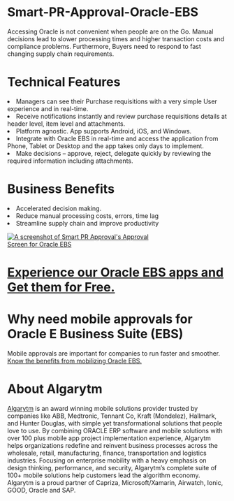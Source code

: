 # Smart-PR-Approval-Oracle-EBS
Accessing Oracle  is not convenient when people are on the Go. Manual decisions lead to slower processing times and higher transaction costs and compliance problems. Furthermore, Buyers need to respond to fast changing supply chain requirements.

# Technical Features
<li>Managers can see their Purchase requisitions with a very simple User experience and in real-time.</li>
<li>Receive notifications instantly and review purchase requisitions details at header level, item level and attachments.</li>
<li>Platform agnostic. App supports Android, iOS, and Windows. </li>
<li>Integrate with Oracle EBS in real-time and access the application from Phone, Tablet or Desktop and the app takes only days to implement.</li>
<li>Make decisions – approve, reject, delegate quickly by reviewing the required information including attachments.</li>

# Business Benefits
<li>Accelerated decision making.</li>
<li>Reduce manual processing costs, errors, time lag</li>
<li>Streamline supply chain and improve productivity</li>

<p><a href="http://www.algarytm.com/wp-content/uploads/2017/06/Check-Detail-Oracle-App-Smart-PR-Approval-1-e1512554525816.jpg" target="_blank"><img src="http://www.algarytm.com/wp-content/uploads/2017/06/Check-Detail-Oracle-App-Smart-PR-Approval-1-e1512554525816.jpg" alt="A screenshot of Smart PR Approval's Approval Screen for Oracle EBS" title="Screenshot from PR Approval app for Oracle EBS" data-canonical-src="http://www.algarytm.com/wp-content/uploads/2017/06/Check-Detail-Oracle-App-Smart-PR-Approval-1-e1512554525816.jpg" style="max-width:70%;"></a></p>

# <a href="http://www.algarytm.com/algarytm-products/smart-pr-approval/">Experience our Oracle EBS apps and Get them for Free.</a>

# Why need mobile approvals for Oracle E Business Suite (EBS)
Mobile approvals are important for companies to run faster and smoother. <a href="http://www.algarytm.com/need-business-mobile-app-approvals/" rel="dofollow">Know the benefits from mobilizing Oracle EBS.</a>

# About Algarytm

<a href="http://algarytm.com" rel="dofollow">Algarytm</a> is an award winning mobile solutions provider trusted by companies like ABB, Medtronic, Tennant Co, Kraft (Mondelez), Hallmark, and Hunter Douglas, with simple yet transformational solutions that people love to use. By combining ORACLE ERP software and mobile solutions with over 100 plus mobile app project implementation experience, Algarytm helps organizations redefine and reinvent business processes across the wholesale, retail, manufacturing, finance, transportation and logistics industries.
Focusing on enterprise mobility with a heavy emphasis on design thinking, performance, and security, Algarytm’s complete suite of 100+ mobile solutions help customers lead the algorithm economy. Algarytm is a proud partner of Capriza, Microsoft/Xamarin, Airwatch, Ionic, GOOD, Oracle and SAP.
